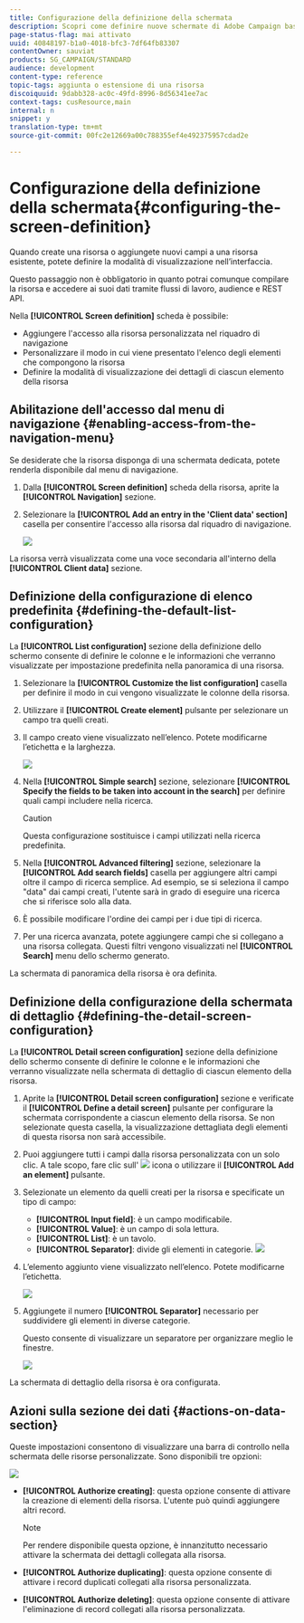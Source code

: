 ```yaml
---
title: Configurazione della definizione della schermata
description: Scopri come definire nuove schermate di Adobe Campaign basate sulla struttura dei dati delle risorse.
page-status-flag: mai attivato
uuid: 40848197-b1a0-4018-bfc3-7df64fb83307
contentOwner: sauviat
products: SG_CAMPAIGN/STANDARD
audience: development
content-type: reference
topic-tags: aggiunta o estensione di una risorsa
discoiquuid: 9dabb328-ac0c-49fd-8996-8d56341ee7ac
context-tags: cusResource,main
internal: n
snippet: y
translation-type: tm+mt
source-git-commit: 00fc2e12669a00c788355ef4e492375957cdad2e

---
```



# Configurazione della definizione della schermata{#configuring-the-screen-definition}

Quando create una risorsa o aggiungete nuovi campi a una risorsa esistente, potete definire la modalità di visualizzazione nell’interfaccia.

Questo passaggio non è obbligatorio in quanto potrai comunque compilare la risorsa e accedere ai suoi dati tramite flussi di lavoro, audience e REST API.

Nella **[!UICONTROL Screen definition]** scheda è possibile:

* Aggiungere l'accesso alla risorsa personalizzata nel riquadro di navigazione
* Personalizzare il modo in cui viene presentato l'elenco degli elementi che compongono la risorsa
* Definire la modalità di visualizzazione dei dettagli di ciascun elemento della risorsa

## Abilitazione dell'accesso dal menu di navigazione {#enabling-access-from-the-navigation-menu}

Se desiderate che la risorsa disponga di una schermata dedicata, potete renderla disponibile dal menu di navigazione.

1. Dalla **[!UICONTROL Screen definition]** scheda della risorsa, aprite la **[!UICONTROL Navigation]** sezione.
1. Selezionare la **[!UICONTROL Add an entry in the 'Client data' section]** casella per consentire l'accesso alla risorsa dal riquadro di navigazione.

   ![](assets/schema_extension_19.png)

La risorsa verrà visualizzata come una voce secondaria all'interno della **[!UICONTROL Client data]** sezione.

## Definizione della configurazione di elenco predefinita {#defining-the-default-list-configuration}

La **[!UICONTROL List configuration]** sezione della definizione dello schermo consente di definire le colonne e le informazioni che verranno visualizzate per impostazione predefinita nella panoramica di una risorsa.

1. Selezionare la **[!UICONTROL Customize the list configuration]** casella per definire il modo in cui vengono visualizzate le colonne della risorsa.
1. Utilizzare il **[!UICONTROL Create element]** pulsante per selezionare un campo tra quelli creati.
1. Il campo creato viene visualizzato nell’elenco. Potete modificarne l’etichetta e la larghezza.

   ![](assets/schema_extension_20.png)

1. Nella **[!UICONTROL Simple search]** sezione, selezionare **[!UICONTROL Specify the fields to be taken into account in the search]** per definire quali campi includere nella ricerca.

   >[!CAUTION]
   >
   >Questa configurazione sostituisce i campi utilizzati nella ricerca predefinita.

1. Nella **[!UICONTROL Advanced filtering]** sezione, selezionare la **[!UICONTROL Add search fields]** casella per aggiungere altri campi oltre il campo di ricerca semplice. Ad esempio, se si seleziona il campo "data" dai campi creati, l'utente sarà in grado di eseguire una ricerca che si riferisce solo alla data.
1. È possibile modificare l'ordine dei campi per i due tipi di ricerca.
1. Per una ricerca avanzata, potete aggiungere campi che si collegano a una risorsa collegata. Questi filtri vengono visualizzati nel **[!UICONTROL Search]** menu dello schermo generato.

La schermata di panoramica della risorsa è ora definita.

## Definizione della configurazione della schermata di dettaglio {#defining-the-detail-screen-configuration}

La **[!UICONTROL Detail screen configuration]** sezione della definizione dello schermo consente di definire le colonne e le informazioni che verranno visualizzate nella schermata di dettaglio di ciascun elemento della risorsa.

1. Aprite la **[!UICONTROL Detail screen configuration]** sezione e verificate il **[!UICONTROL Define a detail screen]** pulsante per configurare la schermata corrispondente a ciascun elemento della risorsa. Se non selezionate questa casella, la visualizzazione dettagliata degli elementi di questa risorsa non sarà accessibile.
1. Puoi aggiungere tutti i campi dalla risorsa personalizzata con un solo clic. A tale scopo, fare clic sull' ![](assets/addallfieldsicon.png) icona o utilizzare il **[!UICONTROL Add an element]** pulsante.
1. Selezionate un elemento da quelli creati per la risorsa e specificate un tipo di campo:

   * **[!UICONTROL Input field]**: è un campo modificabile.
   * **[!UICONTROL Value]**: è un campo di sola lettura.
   * **[!UICONTROL List]**: è un tavolo.
   * **[!UICONTROL Separator]**: divide gli elementi in categorie.
   ![](assets/schema_extension_23.png)

1. L’elemento aggiunto viene visualizzato nell’elenco. Potete modificarne l’etichetta.

   ![](assets/schema_extension_22.png)

1. Aggiungete il numero **[!UICONTROL Separator]** necessario per suddividere gli elementi in diverse categorie.

   Questo consente di visualizzare un separatore per organizzare meglio le finestre.

   ![](assets/schema_extension_25.png)

La schermata di dettaglio della risorsa è ora configurata.

## Azioni sulla sezione dei dati {#actions-on-data-section}

Queste impostazioni consentono di visualizzare una barra di controllo nella schermata delle risorse personalizzate. Sono disponibili tre opzioni:

![](assets/schema_extension_actions.png)

* **[!UICONTROL Authorize creating]**: questa opzione consente di attivare la creazione di elementi della risorsa. L'utente può quindi aggiungere altri record.

   >[!NOTE]
   >
   >Per rendere disponibile questa opzione, è innanzitutto necessario attivare la schermata dei dettagli collegata alla risorsa.

* **[!UICONTROL Authorize duplicating]**: questa opzione consente di attivare i record duplicati collegati alla risorsa personalizzata.
* **[!UICONTROL Authorize deleting]**: questa opzione consente di attivare l'eliminazione di record collegati alla risorsa personalizzata.

